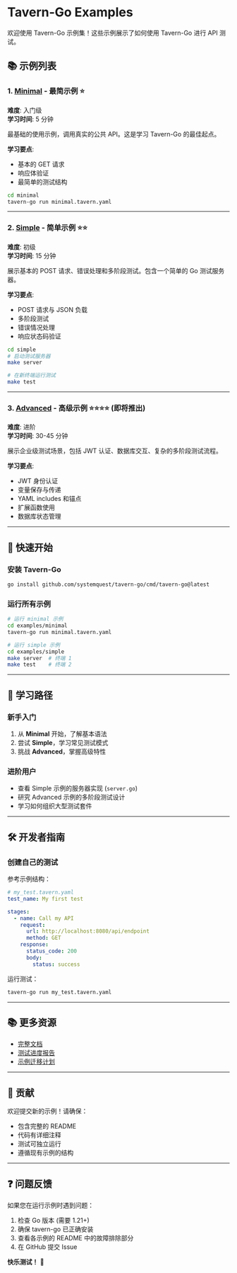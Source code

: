 # Tavern-Go Examples

欢迎使用 Tavern-Go 示例集！这些示例展示了如何使用 Tavern-Go 进行 API 测试。

## 📚 示例列表

### 1. [Minimal](./minimal/) - 最简示例 ⭐
**难度**: 入门级  
**学习时间**: 5 分钟

最基础的使用示例，调用真实的公共 API。这是学习 Tavern-Go 的最佳起点。

**学习要点**:
- 基本的 GET 请求
- 响应体验证
- 最简单的测试结构

```bash
cd minimal
tavern-go run minimal.tavern.yaml
```

---

### 2. [Simple](./simple/) - 简单示例 ⭐⭐
**难度**: 初级  
**学习时间**: 15 分钟

展示基本的 POST 请求、错误处理和多阶段测试。包含一个简单的 Go 测试服务器。

**学习要点**:
- POST 请求与 JSON 负载
- 多阶段测试
- 错误情况处理
- 响应状态码验证

```bash
cd simple
# 启动测试服务器
make server

# 在新终端运行测试
make test
```

---

### 3. [Advanced](./advanced/) - 高级示例 ⭐⭐⭐⭐ (即将推出)
**难度**: 进阶  
**学习时间**: 30-45 分钟

展示企业级测试场景，包括 JWT 认证、数据库交互、复杂的多阶段测试流程。

**学习要点**:
- JWT 身份认证
- 变量保存与传递
- YAML includes 和锚点
- 扩展函数使用
- 数据库状态管理

---

## 🚀 快速开始

### 安装 Tavern-Go

```bash
go install github.com/systemquest/tavern-go/cmd/tavern-go@latest
```

### 运行所有示例

```bash
# 运行 minimal 示例
cd examples/minimal
tavern-go run minimal.tavern.yaml

# 运行 simple 示例
cd examples/simple
make server  # 终端 1
make test    # 终端 2
```

---

## 📖 学习路径

### 新手入门
1. 从 **Minimal** 开始，了解基本语法
2. 尝试 **Simple**，学习常见测试模式
3. 挑战 **Advanced**，掌握高级特性

### 进阶用户
- 查看 Simple 示例的服务器实现 (`server.go`)
- 研究 Advanced 示例的多阶段测试设计
- 学习如何组织大型测试套件

---

## 🛠️ 开发者指南

### 创建自己的测试

参考示例结构：

```yaml
# my_test.tavern.yaml
test_name: My first test

stages:
  - name: Call my API
    request:
      url: http://localhost:8080/api/endpoint
      method: GET
    response:
      status_code: 200
      body:
        status: success
```

运行测试：
```bash
tavern-go run my_test.tavern.yaml
```

---

## 📚 更多资源

- [完整文档](../README.md)
- [测试进度报告](../docs/TEST_PROGRESS.md)
- [示例迁移计划](../docs/EXAMPLE_MIGRATION_PLAN.md)

---

## 🤝 贡献

欢迎提交新的示例！请确保：
- 包含完整的 README
- 代码有详细注释
- 测试可独立运行
- 遵循现有示例的结构

---

## ❓ 问题反馈

如果您在运行示例时遇到问题：
1. 检查 Go 版本 (需要 1.21+)
2. 确保 tavern-go 已正确安装
3. 查看各示例的 README 中的故障排除部分
4. 在 GitHub 提交 Issue

**快乐测试！** 🎉
